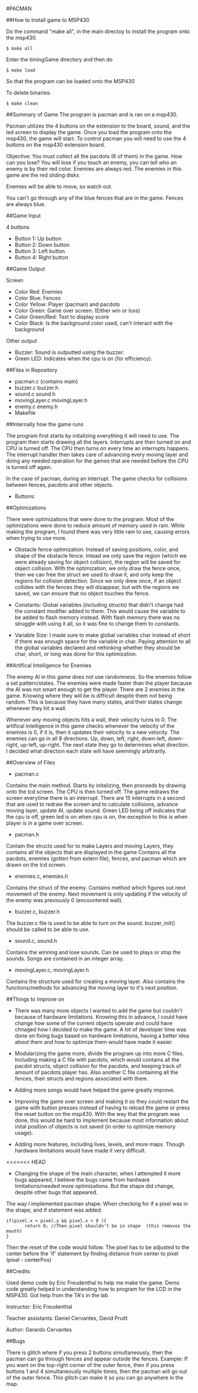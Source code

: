 

#PACMAN


##How to Install game to MSP430

Do the command "make all", in the main directoy to
install the program onto the msp430.

~~~
$ make all
~~~

Enter the timingGame directory and then do

~~~
$ make load
~~~

So that the program can be loaded onto the MSP430


To delete binaries:

~~~
$ make clean
~~~

##Summary of Game
The program is pacman and is ran on a msp430.

Pacman utilizes the 4 buttons on the extension to the board, sound, and the led screen to display the game.
Once you load the program onto the msp430, the game will start.
To control pacman you will need to use the 4 buttons on the msp430 extension board.

Objective:  You must collect all the pacdots (6 of them) in the game.
How can you lose? You will lose if you touch an enemy, you can tell who an enemy is by their red color.
Enemies are always red.
The enemies in this game are the red sliding disks

Enemies will be able to move, so watch out.

You can't go through any of the blue fences that are in the game.
Fences are always blue.

##Game Input

4 buttons

* Button 1:  Up button
* Button 2:  Down button
* Button 3:  Left button
* Button 4:  Right button

##Game Output

Screen

* Color Red: Enemies
* Color Blue: Fences
* Color Yellow: Player (pacman) and pacdots
* Color Green: Game over screen. (Either win or loss)
* Color Green/Red: Text to display score
* Color Black: Is the background color used, can't interact with the background

Other output

* Buzzer:   Sound is outputted using the buzzer.
* Green LED: Indicates when the cpu is on (for efficiency).


##Files in Repository

* pacman.c (contains main)
* buzzer.c buzzer.h
* sound.c sound.h
* movingLayer.c movingLayer.h
* enemy.c enemy.h
* Makefile



##Internally how the game runs

The program first starts by initalizing everything it will need to use.  The program then starts drawing all the layers.  Interrupts are then turned on and CPU is turned off.  The CPU then turns on every time an interrupts happens.  The interrupt handler then takes care of advancing every moving layer and doing any needed operation for the games that are needed before the CPU is turned off again.

In the case of pacman, during an interrupt.  The game checks for collisions between fences, pacdots and other objects.  


* Buttons:

##Optimizations

There were optimizations that were done to the program.  Most of the optimizations were done to reduce
amount of memory used in ram.  While making the program, I found there was very little ram to use, causing errors
when trying to use more.

* Obstacle fence optimization:  Instead of saving positions, color, and shape of the obstacle fence.  Intead we only save the region (which we were already saving for object collision), the region will be saved for object collision.  With the optimization, we only draw the fence once, then we can free the struct we used to draw it, and only keep the regions for collision detection.  Since we only drew once, if an object collides with the fences they will disappear, but with the regions we saved, we can ensure that no object touches the fence.

* Constants:  Global variables (including structs) that didn't change had the constant modifier added to them.  This would cause the variable to be added to flash memory instead.  With flash memory there was no struggle with using it all, so it was fine to change them to constants.

* Variable Size:  I made sure to make global variables char instead of short if there was enough space for the variable in char. Paying attention to all the global variables declared and rethinking whether they should be char, short, or long was done for this optimization.


##Artifical Intelligence for Enemies

The enemy AI in this game does not use randomness.  So the enemies follow a set pattern/states.  The enemies were made faster than the player because the AI was not smart enough to get the player.  There are 2 enemies in the game.  Knowing where they will be is difficult despite them not being random.  This is because they have many states, and their states change whenever they hit a wall.


Whenever any moving objects hits a wall, their velocity turns to 0.  The artifical intelligence in this game checks whenever the velocity of the enemies is 0, if it is, then it updates their velocity to a new velocity.  The enemies can go in all 8 directions.  Up, down, left, right, down-left, down-right, up-left, up-right.  The next state they go to determines what direction.  I decided what direction each state will have seemingly arbitrarily.



##Overview of Files


* pacman.c

Contains the main method. Starts by initalizing, then proceeds by drawing onto the lcd screen.  The CPU is then turned off.
The game redraws the screen everytime there is an interrupt.  There are 15 interrupts in a second that are used to redraw the screen
and to calculate collisions, advance moving layer, update AI, update sound.  Green LED being off indicates that the cpu is off, green led
is on when cpu is on, the exception to this is when player is in a game over screen.

* pacman.h

Contain the structs used for to make Layers and moving Layers, they contains all the objects that are displayed in the game
Contains all the pacdots, enemies (gotten from extern file), fences, and pacman which are drawn on the lcd screen. 

* enemies.c, enemies.h

Contains the struct of the enemy.  Contains method which figures out next movement of the enemy. Next movement is only
updating if the velocity of the enemy was previously 0 (encountered wall).

* buzzer.c, buzzer.h

The buzzer.c file is used to be able to turn on the sound.
buzzer_init() should be called to be able to use.

* sound.c, sound.h

Contains the winning and lose sounds. Can be used to plays or stop the sounds.
Songs are contained in an integer array.

* movingLayer.c, movingLayer.h

Contains the structure used for creating a moving layer.  Also contains the functions/methods for advancing the moving layer
to it's next position.



##Things to Improve on

* There was many more objects I wanted to add the game but couldn't because of hardware limitations.  Knowing this in advance, I could have change
how some of the current objects operate and could have chnaged how I decided to make the game.  A lot of developer time was done on fixing bugs
based on hardware limitations, having a better idea about them and how to optimize them would have made it easier.

* Modularizing the game more, divide the program up into more C files.  Including making a C file with pacdots, which would contains all the pacdot
structs, object collision for the pacdots, and keeping track of amount of pacdots player has.  Also another C file containing all the fences, their structs
and regions associated with them.

* Adding more songs would have helped the game greatly improve.

* Improving the game over screen and making it so they could restart the game with button presses instead of having to reload the game
or press the reset button on the msp430.  With the way that the program was done, this would be hard to implement because most information about inital
position of objects is not saved (in order to optimize memory usage).

* Adding more features, including lives, levels, and more maps.  Though hardware limitations would have made it very difficult.

<<<<<<< HEAD
* Changing the shape of the main character, when I attempted it more bugs appeared, I believe the bugs came from hardware limitations/needed more optimizations.  But the shape did change, despite other bugs that appeared.

The way I implemented pacman shape:
When checking for if a pixel was in the shape, and if statement was added.

~~~
if(pixel.x < pixel.y && pixel.x > 0 ){
	   return 0; //Then pixel shouldn't be in shape  (this removes the mouth)
}

~~~

Then the reset of the code would follow.  The pixel has to be adjusted to the center before the 'if' statement by finding
distance from center to pixel (pixel - centerPos)


##Credits

Used demo code by Eric Freudenthal to help me make the game.
Demo code greatly helped in understanding how to program for the LCD in the MSP430.
Got help from the TA's in the lab

Instructor: Eric Freudenthal

Teacher assistants: Daniel Cervantes, David Pruitt

Author: Gerardo Cervantes


##Bugs

There is glitch where if you press 2 buttons simultaneously, then the pacman can go through fences and appear outside the fences.  Example:  If you want on the top-right corner of the outer fence, then if you press buttons 1 and 4 simultaneously multiple times, then the pacman will go out of the outer fence.  This glitch can make it so you can go anywhere in the map.
